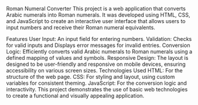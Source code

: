 Roman Numeral Converter
This project is a web application that converts Arabic numerals into Roman numerals. It was developed using HTML, CSS, and JavaScript to create an interactive user interface that allows users to input numbers and receive their Roman numeral equivalents.

Features
User Input: An input field for entering numbers.
Validation: Checks for valid inputs and  Displays error messages for invalid entries.
Conversion Logic: Efficiently converts valid Arabic numerals to Roman numerals using a defined mapping of values and symbols.
Responsive Design: The layout is designed to be user-friendly and responsive on mobile devices, ensuring accessibility on various screen sizes.
Technologies Used
HTML: For the structure of the web page.
CSS: For styling and layout, using custom variables for consistent theming.
JavaScript: For the conversion logic and interactivity.
This project demonstrates the use of basic web technologies to create a functional and visually appealing application.

